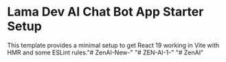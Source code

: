 # Lama Dev AI Chat Bot App Starter Setup

This template provides a minimal setup to get React 19 working in Vite with HMR and some ESLint rules."# ZenAI-New-" 
"# ZEN-AI-1-" 
"# ZenAI" 
